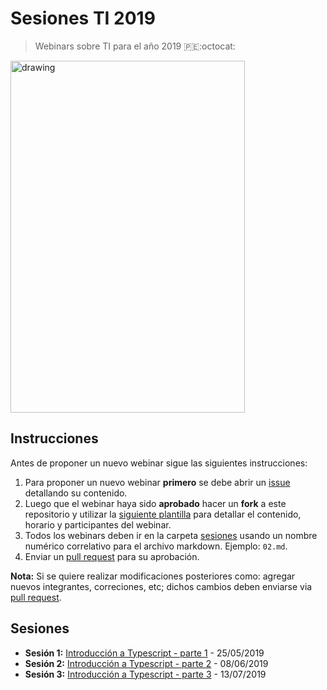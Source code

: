 # Sesiones TI 2019
> Webinars sobre TI para el año 2019 :peru::octocat:

<img src="https://user-images.githubusercontent.com/1700322/50496342-5bb77080-0a2f-11e9-8bef-2da50226a873.png" alt="drawing" width="375" height="563" title="What programmers do all day?"/>

## Instrucciones

Antes de proponer un nuevo webinar sigue las siguientes instrucciones:

1. Para proponer un nuevo webinar __primero__ se debe abrir un [issue](./issues) detallando su contenido.
2. Luego que el webinar haya sido __aprobado__ hacer un __fork__ a este repositorio y utilizar la [siguiente plantilla](./SESION_PLANTILLA.md) para detallar el contenido, horario y participantes del webinar.
3. Todos los webinars deben ir en la carpeta [sesiones](./sesiones) usando un nombre numérico correlativo para el archivo markdown. Ejemplo: `02.md`.
4. Enviar un [pull request](./pulls) para su aprobación.

__Nota:__ Si se quiere realizar modificaciones posteriores como: agregar nuevos integrantes, correciones, etc; dichos cambios deben enviarse via [pull request](./pulls).

## Sesiones

- __Sesión 1:__ [Introducción a Typescript - parte 1](./sesiones/01.md) - 25/05/2019
- __Sesión 2:__ [Introducción a Typescript - parte 2](./sesiones/02.md) - 08/06/2019
- __Sesión 3:__ [Introducción a Typescript - parte 3](./sesiones/03.md) - 13/07/2019
